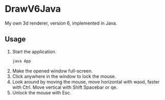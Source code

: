 # DrawV6Java
My own 3d renderer, version 6, implemented in Java.

## Usage
1. Start the application.
   ```sh
   java App
   ```
2. Make the opened window full-screen.
3. Click anywhere in the window to lock the mouse.
4. Look around by moving the mouse, move horizontal with wasd, faster with Ctrl. Move vertical with Shift Spacebar or qe.
5. Unlock the mouse with Esc.